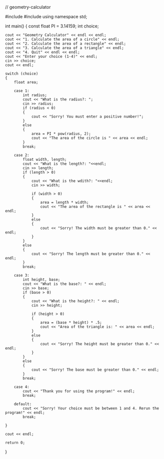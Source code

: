 // geometry-calculator

#include<iostream>
#include<cmath>
using namespace std;

int main()
{
	const float PI = 3.14159;
	int choice;

	cout << "Geometry Calculator" << endl << endl;
	cout << "1. Calculate the area of a circle" << endl;
	cout << "2. Calculate the area of a rectangle" << endl;
	cout << "3. Calculate the area of a triangle" << endl;
	cout << "4. Quit" << endl << endl;
	cout << "Enter your choice (1-4)" << endl;
	cin >> choice;
	cout << endl;

	switch (choice)
	{
		float area;

		case 1:
			int radius;
			cout << "What is the radius?: ";
			cin >> radius;
			if (radius < 0)
			{
				cout << "Sorry! You must enter a positive number!";
			}
			else
			{
				area = PI * pow(radius, 2);
				cout << "The area of the circle is " << area << endl;
			}
			break;

		case 2:
			float width, length;
			cout << "What is the length?: "<<endl;
			cin >> length;
			if (length > 0)
			{
				cout << "What is the wdith?: "<<endl;
				cin >> width;

				if (width > 0)
				{
					area = length * width;
					cout << "The area of the rectangle is " << area << endl;
				}
				else
				{
					cout << "Sorry! The width must be greater than 0." << endl;
				}
			}
			else
			{
				cout << "Sorry! The length must be greater than 0." << endl;
			}
			break;

		case 3:
			int height, base;
			cout << "What is the base?: " << endl;
			cin >> base;
			if (base > 0)
			{
				cout << "What is the height?: " << endl;
				cin >> height;

				if (height > 0)
				{
					area = (base * height) * .5;
					cout << "Area of the triangle is: " << area << endl;
				}
				else
				{
					cout << "Sorry! The height must be greater than 0." << endl;
				}
			}
			else
			{
				cout << "Sorry! The base must be greater than 0." << endl;
			}
			break;

		case 4:
			cout << "Thank you for using the program!" << endl;
			break;

		default:
			cout << "Sorry! Your choice must be between 1 and 4. Rerun the program!" << endl;
			break;

	}

	cout << endl;

	return 0;
}
